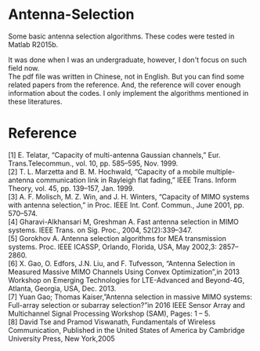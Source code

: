 # Antenna-Selection
Some basic antenna selection algorithms. These codes were tested in Matlab R2015b.

It was done when I was an undergraduate, however, I don't focus on such field now.  
The pdf file was written in Chinese, not in English. But you can find some related papers from the reference. And, the reference will cover enough information about the codes. I only implement the algorithms mentioned in these literatures.

# Reference
[1] E. Telatar, “Capacity of multi-antenna Gaussian channels,” Eur. Trans.Telecommun., vol. 10, pp. 585–595, Nov. 1999.  
[2] T. L. Marzetta and B. M. Hochwald, “Capacity of a mobile multiple-antenna communication link in Rayleigh flat fading,” IEEE Trans. Inform Theory, vol. 45, pp. 139–157, Jan. 1999.  
[3] A. F. Molisch, M. Z. Win, and J. H. Winters, “Capacity of MIMO systems with antenna selection,” in Proc. IEEE Int. Conf. Commun., June
2001, pp. 570–574.  
[4] Gharavi-Alkhansari M, Greshman A. Fast antenna selection in MIMO systems. IEEE Trans. on Sig. Proc., 2004, 52(2):339–347.  
[5] Gorokhov A. Antenna selection algorithms for MEA transmission  
systems. Proc. IEEE ICASSP, Orlando, Florida, USA, May 2002,3: 2857–2860.  
[6] X. Gao, O. Edfors, J.N. Liu, and F. Tufvesson, “Antenna Selection in Measured Massive MIMO Channels Using Convex Optimization”,in 2013 Workshop on Emerging Technologies for LTE-Advanced and Beyond-4G, Atlanta, Georgia, USA, Dec. 2013.  
[7] Yuan Gao; Thomas Kaiser,”Antenna selection in massive MIMO systems: Full-array selection or subarray selection?”in 2016 IEEE Sensor Array and Multichannel Signal Processing Workshop (SAM), Pages: 1 – 5.  
[8] David Tse and Pramod Viswanath, Fundamentals of Wireless Communication, Published in the United States of America by Cambridge University Press, New York,2005

